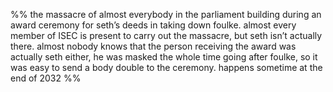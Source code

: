 %% the massacre of almost everybody in the parliament building during an award ceremony for seth’s deeds in taking down foulke. almost every member of ISEC is present to carry out the massacre, but seth isn’t actually there. almost nobody knows that the person receiving the award was actually seth either, he was masked the whole time going after foulke, so it was easy to send a body double to the ceremony. happens sometime at the end of 2032 %%